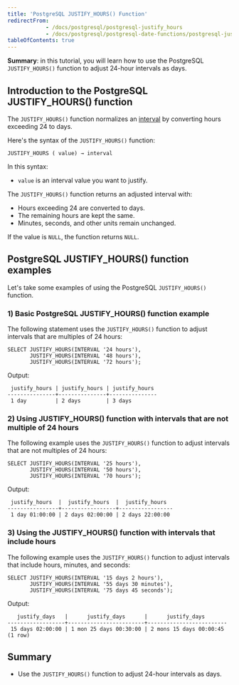 ```yaml
---
title: 'PostgreSQL JUSTIFY_HOURS() Function'
redirectFrom:
            - /docs/postgresql/postgresql-justify_hours 
            - /docs/postgresql/postgresql-date-functions/postgresql-justify_hours/
tableOfContents: true
---
```


**Summary**: in this tutorial, you will learn how to use the PostgreSQL `JUSTIFY_HOURS()` function to adjust 24-hour intervals as days.



## Introduction to the PostgreSQL JUSTIFY_HOURS() function



The `JUSTIFY_HOURS()` function normalizes an [interval](/docs/postgresql/postgresql-interval) by converting hours exceeding 24 to days.



Here's the syntax of the `JUSTIFY_HOURS()` function:



```
JUSTIFY_HOURS ( value) → interval
```



In this syntax:



- `value` is an interval value you want to justify.


The `JUSTIFY_HOURS()` function returns an adjusted interval with:



- Hours exceeding 24 are converted to days.
- The remaining hours are kept the same.
- Minutes, seconds, and other units remain unchanged.


If the value is `NULL`, the function returns `NULL`.



## PostgreSQL JUSTIFY_HOURS() function examples



Let's take some examples of using the PostgreSQL `JUSTIFY_HOURS()` function.



### 1) Basic PostgreSQL JUSTIFY_HOURS() function example



The following statement uses the `JUSTIFY_HOURS()` function to adjust intervals that are multiples of 24 hours:



```
SELECT JUSTIFY_HOURS(INTERVAL '24 hours'),
       JUSTIFY_HOURS(INTERVAL '48 hours'),
       JUSTIFY_HOURS(INTERVAL '72 hours');
```



Output:



```
 justify_hours | justify_hours | justify_hours
---------------+---------------+---------------
 1 day         | 2 days        | 3 days
```



### 2) Using JUSTIFY_HOURS() function with intervals that are not multiple of 24 hours



The following example uses the `JUSTIFY_HOURS()` function to adjust intervals that are not multiples of 24 hours:



```
SELECT JUSTIFY_HOURS(INTERVAL '25 hours'),
       JUSTIFY_HOURS(INTERVAL '50 hours'),
       JUSTIFY_HOURS(INTERVAL '70 hours');
```



Output:



```
 justify_hours  |  justify_hours  |  justify_hours
----------------+-----------------+-----------------
 1 day 01:00:00 | 2 days 02:00:00 | 2 days 22:00:00
```



### 3) Using the JUSTIFY_HOURS() function with intervals that include hours



The following example uses the `JUSTIFY_HOURS()` function to adjust intervals that include hours, minutes, and seconds:



```
SELECT JUSTIFY_HOURS(INTERVAL '15 days 2 hours'),
       JUSTIFY_HOURS(INTERVAL '55 days 30 minutes'),
       JUSTIFY_HOURS(INTERVAL '75 days 45 seconds');
```



Output:



```
   justify_days   |      justify_days      |      justify_days
------------------+------------------------+-------------------------
 15 days 02:00:00 | 1 mon 25 days 00:30:00 | 2 mons 15 days 00:00:45
(1 row)
```



## Summary



- Use the `JUSTIFY_HOURS()` function to adjust 24-hour intervals as days.
